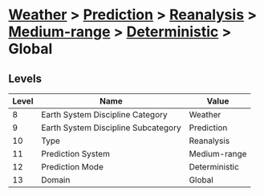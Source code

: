 # [Weather](../../../../..) > [Prediction](../../../..) > [Reanalysis](../../..) > [Medium-range](../..) > [Deterministic](..) > Global

## Levels

| Level | Name | Value |
|-----|-----|-----|
| 8 | Earth System Discipline Category | Weather |
| 9 | Earth System Discipline Subcategory | Prediction |
| 10 | Type | Reanalysis |
| 11 | Prediction System | Medium-range |
| 12 | Prediction Mode | Deterministic |
| 13 | Domain | Global |
